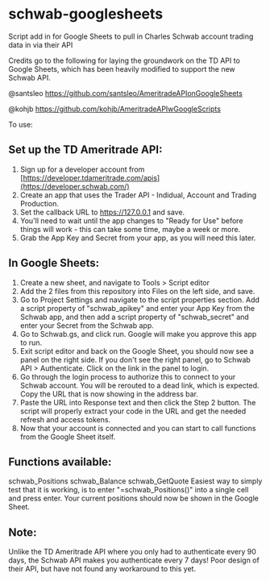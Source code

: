 # schwab-googlesheets
Script add in for Google Sheets to pull in Charles Schwab account trading data in via their API

Credits go to the following for laying the groundwork on the TD API to Google Sheets, which has been heavily modified to support the new Schwab API.

@santsleo https://github.com/santsleo/AmeritradeAPIonGoogleSheets

@kohjb https://github.com/kohjb/AmeritradeAPIwGoogleScripts

To use:

## Set up the TD Ameritrade API:

1. Sign up for a developer account from [https://developer.tdameritrade.com/apis](https://developer.schwab.com/)
1. Create an app that uses the Trader API - Indidual, Account and Trading Production.
1. Set the callback URL to https://127.0.0.1 and save.
1. You'll need to wait until the app changes to "Ready for Use" before things will work - this can take some time, maybe a week or more.
1. Grab the App Key and Secret from your app, as you will need this later.

## In Google Sheets:

1. Create a new sheet, and navigate to Tools > Script editor
1. Add the 2 files from this repository into Files on the left side, and save.
1. Go to Project Settings and navigate to the script properties section. Add a script property of "schwab_apikey" and enter your App Key from the Schwab app, and then add a script property of "schwab_secret" and enter your Secret from the Schwab app.
1. Go to Schwab.gs, and click run. Google will make you approve this app to run.
1. Exit script editor and back on the Google Sheet, you should now see a panel on the right side. If you don't see the right panel, go to Schwab API > Authenticate. Click on the link in the panel to login.
1. Go through the login process to authorize this to connect to your Schwab account. You will be rerouted to a dead link, which is expected. Copy the URL that is now showing in the address bar.
1. Paste the URL into Response text and then click the Step 2 button. The script will properly extract your code in the URL and get the needed refresh and access tokens.
1. Now that your account is connected and you can start to call functions from the Google Sheet itself.

## Functions available:

schwab_Positions
schwab_Balance
schwab_GetQuote
Easiest way to simply test that it is working, is to enter "=schwab_Positions()" into a single cell and press enter. Your current positions should now be shown in the Google Sheet.

## Note:
Unlike the TD Ameritrade API where you only had to authenticate every 90 days, the Schwab API makes you authenticate every 7 days! Poor design of their API, but have not found any workaround to this yet.
